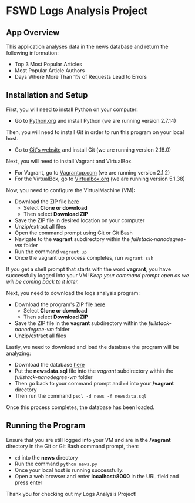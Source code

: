 FSWD Logs Analysis Project
=========================================================================

App Overview
-------------------------------------------------------------------------
This application analyses data in the news database and return the following information:
- Top 3 Most Popular Articles
- Most Popular Article Authors
- Days Where More Than 1% of Requests Lead to Errors

Installation and Setup
-------------------------------------------------------------------------
First, you will need to install Python on your computer:
- Go to [Python.org](https://www.python.org/downloads/) and install Python (we are running version 2.7.14)

Then, you will need to install Git in order to run this program on your local host.
- Go to [Git's website](https://git-scm.com/downloads) and install Git (we are running version 2.18.0)

Next, you will need to install Vagrant and VirtualBox.
- For Vagrant, go to [Vagrantup.com](https://www.vagrantup.com/downloads.html) (we are running version 2.1.2)
- For the VirtualBox, go to [Virtualbox.org](https://www.virtualbox.org/wiki/Download_Old_Builds_5_1) (we are running version 5.1.38)

Now, you need to configure the VirtualMachine (VM):
- Download the ZIP file [here](https://github.com/udacity/fullstack-nanodegree-vm)
  - Select **Clone or download**
  - Then select **Download ZIP**
- Save the ZIP file in desired location on your computer
- Unzip/extract all files
- Open the command prompt using Git or Git Bash
- Navigate to the **vagrant** subdirectory within the *fullstack-nanodegree-vm* folder
- Run the command `vagrant up`
- Once the vagrant up process completes, run `vagrant ssh`

If you get a shell prompt that starts with the word **vagrant**, you have successfully logged into your VM! *Keep your command prompt open as we will be coming back to it later.*

Next, you need to download the logs analysis program:
- Download the program's ZIP file [here](https://github.com/srdmdev8/logs-analysis-project)
  - Select **Clone or download**
  - Then select **Download ZIP**
- Save the ZIP file in the **vagrant** subdirectory within the *fullstack-nanodegree-vm* folder
- Unzip/extract all files

Lastly, we need to download and load the database the program will be analyzing:
- Download the database [here](https://d17h27t6h515a5.cloudfront.net/topher/2016/August/57b5f748_newsdata/newsdata.zip)
- Put the **newsdata.sql** file into the *vagrant* subdirectory within the *fullstack-nanodegree-vm* folder
- Then go back to your command prompt and `cd` into your **/vagrant** directory
- Then run the command `psql -d news -f newsdata.sql`

Once this process completes, the database has been loaded.

Running the Program
-------------------------------------------------------------------------
Ensure that you are still logged into your VM and are in the **/vagrant** directory in the Git or
Git Bash command prompt, then:
- `cd` into the **news** directory
- Run the command `python news.py`
- Once your local host is running successfully:
 - Open a web browser and enter **localhost:8000** in the URL field and press enter

Thank you for checking out my Logs Analysis Project!
